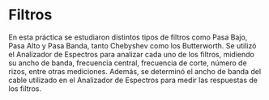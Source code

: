 # Filtros
En esta práctica se estudiaron distintos tipos de filtros como Pasa Bajo, Pasa Alto y Pasa
Banda, tanto Chebyshev como los Butterworth.
Se utilizó el Analizador de Espectros para analizar cada uno de los filtros, midiendo su ancho
de banda, frecuencia central, frecuencia de corte, número de rizos, entre otras mediciones. 
Además, se determinó el ancho de banda del cable utilizado en el Analizador de Espectros para medir las respuestas de los filtros.